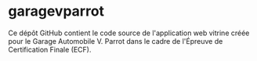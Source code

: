 # garagevparrot
Ce dépôt GitHub contient le code source de l'application web vitrine créée pour le Garage Automobile V. Parrot dans le cadre de l'Épreuve de Certification Finale (ECF).

